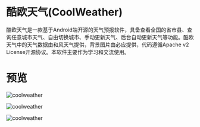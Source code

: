 酷欧天气(CoolWeather)
===========
酷欧天气是一款基于Android端开源的天气预报软件，具备查看全国的省市县、查询任意城市天气、自由切换城市、手动更新天气、后台自动更新天气等功能。酷欧天气中的天气数据由和风天气提供，背景图片由必应提供，代码遵循Apache v2 License开源协议。本软件主要作为学习和交流使用。

# 预览

![coolweather](https://github.com/codeandstudy/coolweather/raw/master/image/1.png)

![coolweather](https://github.com/codeandstudy/coolweather/raw/master/image/2.png)

![coolweather](https://github.com/codeandstudy/coolweather/raw/master/image/3.png)